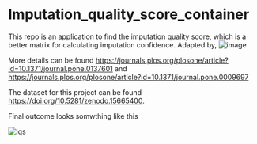 # Imputation_quality_score_container
This repo is an application to find the imputation quality score, which is a better matrix for calculating imputation confidence. Adapted by, 
![image](https://github.com/user-attachments/assets/aa49e576-7b7c-46d0-b63a-a7d0879b77c5)

More details can be found https://journals.plos.org/plosone/article?id=10.1371/journal.pone.0137601 and https://journals.plos.org/plosone/article?id=10.1371/journal.pone.0009697

The dataset for this project can be found https://doi.org/10.5281/zenodo.15665400.

Final outcome looks somwthing like this 

![iqs](https://github.com/user-attachments/assets/1bfd8e91-4951-4132-b994-7f6e66d04bf7)
